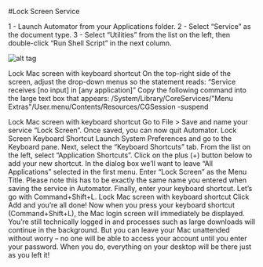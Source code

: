 #Lock Screen Service

1 - Launch Automator from your Applications folder.
2 - Select “Service” as the document type.
3 - Select “Utilities” from the list on the left, then double-click “Run Shell Script” in the next column.

![alt tag](http://www.macyourself.com/wp-content/uploads/2013/01/012713-lockscreen-screen1.jpg)

Lock Mac screen with keyboard shortcut
On the top-right side of the screen, adjust the drop-down menus so the statement reads: “Service receives [no input] in [any application]”
Copy the following command into the large text box that appears:
/System/Library/CoreServices/"Menu Extras"/User.menu/Contents/Resources/CGSession -suspend

Lock Mac screen with keyboard shortcut
Go to File > Save and name your service “Lock Screen”. Once saved, you can now quit Automator.
Lock Screen Keyboard Shortcut
Launch System Preferences and go to the Keyboard pane.
Next, select the “Keyboard Shortcuts” tab. From the list on the left, select “Application Shortcuts”. Click on the plus (+) button below to add your new shortcut.
In the dialog box we’ll want to leave “All Applications” selected in the first menu. Enter “Lock Screen” as the Menu Title. Please note this has to be exactly the same name you entered when saving the service in Automator. Finally, enter your keyboard shortcut. Let’s go with Command+Shift+L.
Lock Mac screen with keyboard shortcut
Click Add and you’re all done!
Now when you press your keyboard shortcut (Command+Shift+L), the Mac login screen will immediately be displayed. You’re still technically logged in and processes such as large downloads will continue in the background. But you can leave your Mac unattended without worry – no one will be able to access your account until you enter your password. When you do, everything on your desktop will be there just as you left it!
